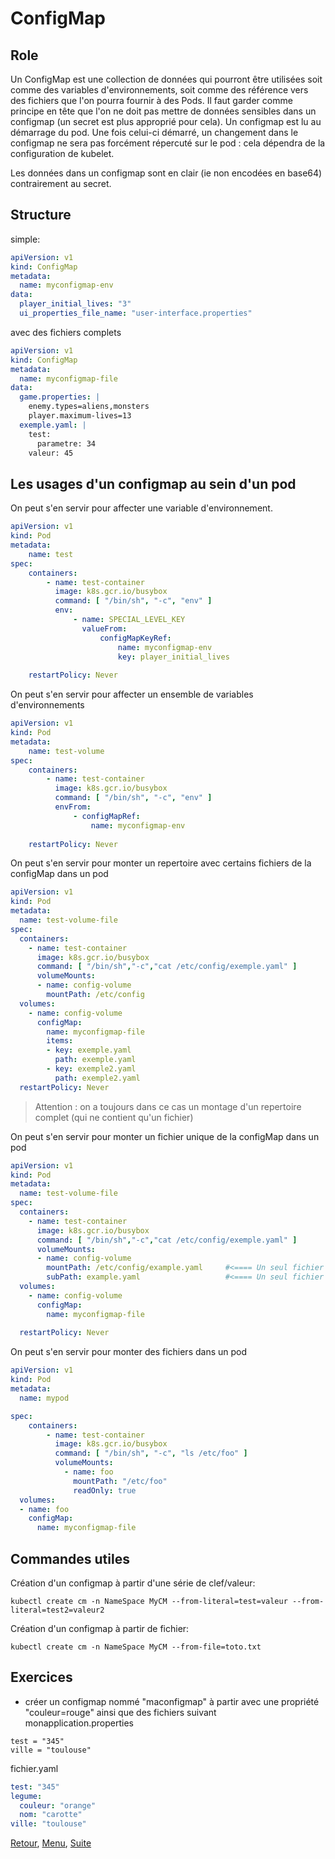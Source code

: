 # ConfigMap
## Role
Un ConfigMap est une collection de données qui pourront être utilisées soit comme des variables d'environnements, soit comme des référence vers des fichiers que l'on pourra fournir à des Pods.
Il faut garder comme principe en tête que l'on ne doit pas mettre de données sensibles dans un configmap (un secret est plus approprié pour cela).
Un configmap est lu au démarrage du pod. Une fois celui-ci démarré, un changement dans le configmap ne sera pas forcément répercuté sur le pod : cela dépendra de la configuration de kubelet.

Les données dans un configmap sont en clair (ie non encodées en base64) contrairement au secret.

## Structure
simple:
```yaml
apiVersion: v1
kind: ConfigMap
metadata:
  name: myconfigmap-env
data:
  player_initial_lives: "3"
  ui_properties_file_name: "user-interface.properties"
```
avec des fichiers complets 
```yaml
apiVersion: v1
kind: ConfigMap
metadata:
  name: myconfigmap-file
data:
  game.properties: |
    enemy.types=aliens,monsters
    player.maximum-lives=13
  exemple.yaml: |
    test:
      parametre: 34
    valeur: 45
```
## Les usages d'un configmap au sein d'un pod
On peut s'en servir pour affecter une variable d'environnement.
```yaml
apiVersion: v1
kind: Pod
metadata:
    name: test
spec:
    containers:
        - name: test-container
          image: k8s.gcr.io/busybox
          command: [ "/bin/sh", "-c", "env" ]
          env:
              - name: SPECIAL_LEVEL_KEY
                valueFrom:
                    configMapKeyRef:
                        name: myconfigmap-env
                        key: player_initial_lives
                        
    restartPolicy: Never
``` 
On peut s'en servir pour affecter un ensemble de variables d'environnements
```yaml
apiVersion: v1
kind: Pod
metadata:
    name: test-volume
spec:
    containers:
        - name: test-container
          image: k8s.gcr.io/busybox
          command: [ "/bin/sh", "-c", "env" ]
          envFrom:
              - configMapRef:
                  name: myconfigmap-env
                        
    restartPolicy: Never
```
On peut s'en servir pour monter un repertoire avec certains fichiers de la configMap dans un pod
```yaml
apiVersion: v1
kind: Pod
metadata:
  name: test-volume-file
spec:
  containers:
    - name: test-container
      image: k8s.gcr.io/busybox
      command: [ "/bin/sh","-c","cat /etc/config/exemple.yaml" ]
      volumeMounts:
      - name: config-volume
        mountPath: /etc/config
  volumes:
    - name: config-volume
      configMap:
        name: myconfigmap-file
        items:
        - key: exemple.yaml
          path: exemple.yaml
        - key: exemple2.yaml
          path: exemple2.yaml        
  restartPolicy: Never
```

> Attention : on a toujours dans ce cas un montage d'un repertoire complet (qui ne contient qu'un fichier) 

On peut s'en servir pour monter un fichier unique de la configMap dans un pod 
```yaml
apiVersion: v1
kind: Pod
metadata:
  name: test-volume-file
spec:
  containers:
    - name: test-container
      image: k8s.gcr.io/busybox
      command: [ "/bin/sh","-c","cat /etc/config/exemple.yaml" ]
      volumeMounts:
      - name: config-volume
        mountPath: /etc/config/example.yaml     #<==== Un seul fichier sera posé dans le repertoire
        subPath: example.yaml                   #<==== Un seul fichier contenu dans la CM 
  volumes:
    - name: config-volume
      configMap:
        name: myconfigmap-file
  
  restartPolicy: Never
```
 
On peut s'en servir pour monter des fichiers dans un pod
```yaml
apiVersion: v1
kind: Pod
metadata:
  name: mypod

spec:
    containers:
        - name: test-container
          image: k8s.gcr.io/busybox
          command: [ "/bin/sh", "-c", "ls /etc/foo" ]
          volumeMounts:
            - name: foo
              mountPath: "/etc/foo"
              readOnly: true
  volumes:
  - name: foo
    configMap:
      name: myconfigmap-file
```

## Commandes utiles
Création d'un configmap à partir d'une série de clef/valeur:
```
kubectl create cm -n NameSpace MyCM --from-literal=test=valeur --from-literal=test2=valeur2
```

Création d'un configmap à partir de fichier:
```
kubectl create cm -n NameSpace MyCM --from-file=toto.txt
```
## Exercices
- créer un configmap nommé "maconfigmap" à partir avec une propriété "couleur=rouge" ainsi que des fichiers suivant
monapplication.properties
```properties
test = "345"
ville = "toulouse"
```

fichier.yaml
```yaml
test: "345"
legume:
  couleur: "orange"
  nom: "carotte"
ville: "toulouse"
```

[Retour](https://obeyler.github.io/Formation-K8S/Chapitres/LabelAnnotation.html), [Menu](https://obeyler.github.io/Formation-K8S/), [Suite](https://obeyler.github.io/Formation-K8S/Chapitres/Secret.html)
